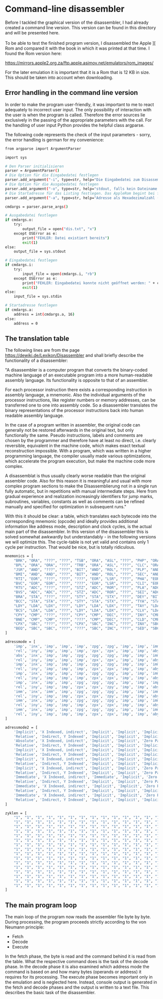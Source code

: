 # Command-line disassembler
Before I tackled the graphical version of the disassembler, I had already created a command line version. This version can be found in this directory and will be presented here.<br/><br/>
To be able to test the finished program version, I disassembled the Apple ][ Rom and compared it with the book in which it was printed at that time. I found the Rom version here:

https://mirrors.apple2.org.za/ftp.apple.asimov.net/emulators/rom_images/

For the later emulation it is important that it is a Rom that is 12 KB in size. This should be taken into account when downloading.

## Error handling in the command line version
In order to make the program user-friendly, it was important to me to react adequately to incorrect user input. The only possibility of interaction with the user is when the program is called. Therefore the error sources lie exclusively in the passing of the appropriate parameters with the call. For the handling of user input Python provides the helpful class argparse.<br/>

The following code represents the check of the input parameters - sorry, the error handling is german for my convenience:

```bash
from argparse import ArgumentParser

import sys

# Den Parser initialisieren
parser = ArgumentParser()
# Die Option für die Eingabedatei festlegen
parser.add_argument("-i", type=str, help="Die Eingabedatei zum Disassemblieren. apple2.rom ist default", required=True)
# Die Option für die Ausgabedatei festlegen
parser.add_argument("-o", type=str, help="stdout, falls kein Dateiname angegeben wird", required=False)
# Die Startadresse für das Listing festlegen. Das AppleRom begint bei f800
parser.add_argument("-a", type=str, help="Adresse als Hexadezimalzahl (D000 als Beispiel für Apple II)", required=False)

cmdargs = parser.parse_args()

# Ausgabedatei festlegen
if cmdargs.o:
    try:
        output_file = open("dis.txt", "x")
    except OSError as e:
        print("FEHLER: Datei existiert bereits")
        exit(1)
else:
    output_file = sys.stdout

# Eingabedatei festlegen
if cmdargs.i:
    try:
        input_file = open(cmdargs.i, "rb")
    except OSError as e:
        print("FEHLER: Eingabedatei konnte nicht geöffnet werden: " + cmdargs.i)
        exit(1)
else:
    input_file = sys.stdin

# Startadresse festlegen
if cmdargs.a:
    address = int(cmdargs.a, 16)
else:
    address = 0
```

## The translation table
The following lines are from the page https://dewiki.de/Lexikon/Disassembler
and shall briefly describe the functionality of a disassembler:

"A disassembler is a computer program that converts the binary-coded machine language of an executable program into a more human-readable assembly language. Its functionality is opposite to that of an assembler.

For each processor instruction there exists a corresponding instruction in assembly language, a mnemonic. Also the individual arguments of the processor instructions, like register numbers or memory addresses, can be transferred one to one into assembly code. So a disassembler translates the binary representations of the processor instructions back into human readable assembly language.

In the case of a program written in assembler, the original code can generally not be restored afterwards in the original text, but only functionally the same. Pseudo instructions, labels and comments are chosen by the programmer and therefore have at least no direct, i.e. clearly reversible, equivalent in the machine code, which makes exact textual reconstruction impossible. With a program, which was written in a higher programming language, the compiler usually made various optimizations, which accelerate the program execution, but make the machine code more complex.

A disassemblat is thus usually clearly worse readable than the original assembler code. Also for this reason it is meaningful and usual with more complex program sections to make the Disassemblierung not in a single run fully automatic, but in repetitions with manual intermediate steps. Here from gradual experience and realization increasingly identifiers for jump marks, subroutines, variables, constants as well as comments can be refined manually and specified for optimization in subsequent runs."

With this it should be clear: a table, which translates each bytecode into the corresponding mnemonic (opcode) and ideally provides additional information like address mode, description and clock cycles, is the actual main part of the disassembler. In this version of the disassembler this is solved somewhat awkwardly but understandably - in the following versions we will optimize this. The cycle-table is not yet valid and contains only 1 cycle per instruction. That would be nice, but is totally ridiculous.

```bash
mnemonics = [
    "BRK", "ORA", "???", "???", "TSB", "ORA", "ASL", "???", "PHP", "ORA", "ASL", "???", "TSB", "ORA", "ASL", "???",
    "BPL", "ORA", "ORA", "???", "TRB", "ORA", "ASL", "???", "CLC", "ORA", "INC", "???", "TRB", "ORA", "ASL", "???",
    "JSR", "AND", "???", "???", "BIT", "AND", "ROL", "???", "PLP", "AND", "ROL", "???", "BIT", "AND", "ROL", "???",
    "BMI", "AND", "AND", "???", "BIT", "AND", "ROL", "???", "SEC", "AND", "DEC", "???", "BIT", "AND", "ROL", "???",
    "RTI", "EOR", "???", "???", "???", "EOR", "LSR", "???", "PHA", "EOR", "LSR", "???", "JMP", "EOR", "LSR", "???",
    "BVC", "EOR", "EOR", "???", "???", "EOR", "LSR", "???", "CLI", "EOR", "PHY", "???", "???", "EOR", "LSR", "???",
    "RTS", "ADC", "???", "???", "STZ", "ADC", "ROR", "???", "PLA", "ADC", "ROR", "???", "JMP", "ADC", "ROR", "???",
    "BVS", "ADC", "ADC", "???", "STZ", "ADC", "ROR", "???", "SEI", "ADC", "PLY", "???", "JMP", "ADC", "ROR", "???",
    "BRA", "STA", "???", "???", "STY", "STA", "STX", "???", "DEY", "BIT", "TXA", "???", "STY", "STA", "STX", "???",
    "BCC", "STA", "STA", "???", "STY", "STA", "STX", "???", "TYA", "STA", "TXS", "???", "STZ", "STA", "STZ", "???",
    "LDY", "LDA", "LDX", "???", "LDY", "LDA", "LDX", "???", "TAY", "LDA", "TAX", "???", "LDY", "LDA", "LDX", "???",
    "BCS", "LDA", "LDA", "???", "LDY", "LDA", "LDX", "???", "CLV", "LDA", "TSX", "???", "LDY", "LDA", "LDX", "???",
    "CPY", "CMP", "???", "???", "CPY", "CMP", "DEC", "???", "INY", "CMP", "DEX", "???", "CPY", "CMP", "DEC", "???",
    "BNE", "CMP", "CMP", "???", "???", "CMP", "DEC", "???", "CLD", "CMP", "PHX", "???", "???", "CMP", "DEC", "???",
    "CPX", "SBC", "???", "???", "CPX", "SBC", "INC", "???", "INX", "SBC", "NOP", "???", "CPX", "SBC", "INC", "???",
    "BEQ", "SBC", "SBC", "???", "???", "SBC", "INC", "???", "SED", "SBC", "PLX", "???", "???", "SBC", "INC", "???"
]

adressmode = [
    'imp', 'inx', 'imp', 'imp', 'imp', 'zpg', 'zpg', 'imp', 'imp', 'imm', 'acc', 'imp', 'imp', 'abs', 'abs', 'imp',
    'rel', 'iny', 'imp', 'imp', 'imp', 'zpx', 'zpx', 'imp', 'imp', 'aby', 'imp', 'imp', 'imp', 'abx', 'abx', 'imp',
    'abs', 'inx', 'imp', 'imp', 'zpg', 'zpg', 'zpg', 'imp', 'imp', 'imm', 'acc', 'imp', 'abs', 'abs', 'abs', 'imp',
    'rel', 'iny', 'imp', 'imp', 'imp', 'zpx', 'zpx', 'imp', 'imp', 'aby', 'imp', 'imp', 'imp', 'abx', 'abx', 'imp',
    'imp', 'inx', 'imp', 'imp', 'imp', 'zpg', 'zpg', 'imp', 'imp', 'imm', 'acc', 'imp', 'abs', 'abs', 'abs', 'imp',
    'rel', 'iny', 'imp', 'imp', 'imp', 'zpx', 'zpx', 'imp', 'imp', 'aby', 'imp', 'imp', 'imp', 'abx', 'abx', 'imp',
    'imp', 'inx', 'imp', 'imp', 'imp', 'zpg', 'zpg', 'imp', 'imp', 'imm', 'acc', 'imp', 'ind', 'abs', 'abs', 'imp',
    'rel', 'iny', 'imp', 'imp', 'imp', 'zpx', 'zpx', 'imp', 'imp', 'aby', 'imp', 'imp', 'imp', 'abx', 'abx', 'imp',
    'imp', 'inx', 'imp', 'imp', 'zpg', 'zpg', 'zpg', 'imp', 'imp', 'imp', 'imp', 'imp', 'abs', 'abs', 'abs', 'imp',
    'rel', 'iny', 'imp', 'imp', 'zpx', 'zpx', 'zpy', 'imp', 'imp', 'aby', 'imp', 'imp', 'imp', 'abx', 'imp', 'imp',
    'imm', 'inx', 'imm', 'imp', 'zpg', 'zpg', 'zpg', 'imp', 'imp', 'imm', 'imp', 'imp', 'abs', 'abs', 'abs', 'imp',
    'rel', 'iny', 'imp', 'imp', 'zpx', 'zpx', 'zpy', 'imp', 'imp', 'aby', 'imp', 'imp', 'abx', 'abx', 'aby', 'imp',
    'imm', 'inx', 'imp', 'imp', 'zpg', 'zpg', 'zpg', 'imp', 'imp', 'imm', 'imp', 'imp', 'abs', 'abs', 'abs', 'imp',
    'rel', 'iny', 'imp', 'imp', 'imp', 'zpx', 'zpx', 'imp', 'imp', 'aby', 'imp', 'imp', 'imp', 'abx', 'abx', 'imp',
    'imm', 'inx', 'imp', 'imp', 'zpg', 'zpg', 'zpg', 'imp', 'imp', 'imm', 'imp', 'imp', 'abs', 'abs', 'abs', 'imp',
    'rel', 'iny', 'imp', 'imp', 'imp', 'zpx', 'zpx', 'imp', 'imp', 'aby', 'imp', 'imp', 'imp', 'abx', 'abx', 'imp' 
]

adressmode2 = [
    'Implicit', 'X Indexed, indirect', 'Implicit', 'Implicit', 'Implicit', 'Zero Page', 'Zero Page', 'Implicit', 'Implicit', 'Immediate', 'Accumulator', 'Implicit', 'Implicit', 'Absolute', 'Absolute', 'Implicit',
    'Relative', 'Indirect, Y Indexed', 'Implicit', 'Implicit', 'Implicit', 'Zero Page, X Indexed', 'Zero Page, X Indexed', 'Implicit', 'Implicit', 'Absolute, Y Indexed', 'Implicit', 'Implicit', 'Implicit', 'Absolute, X Indexed', 'Absolute, X Indexed', 'Implicit',
    'Absolute', 'X Indexed, indirect', 'Implicit', 'Implicit', 'Zero Page', 'Zero Page', 'Zero Page', 'Implicit', 'Implicit', 'Immediate', 'Accumulator', 'Implicit', 'Absolute', 'Absolute', 'Absolute', 'Implicit',
    'Relative', 'Indirect, Y Indexed', 'Implicit', 'Implicit', 'Implicit', 'Zero Page, X Indexed', 'Zero Page, X Indexed', 'Implicit', 'Implicit', 'Absolute, Y Indexed', 'Implicit', 'Implicit', 'Implicit', 'Absolute, X Indexed', 'Absolute, X Indexed', 'Implicit',
    'Implicit', 'X Indexed, indirect', 'Implicit', 'Implicit', 'Implicit', 'Zero Page', 'Zero Page', 'Implicit', 'Implicit', 'Immediate', 'Accumulator', 'Implicit', 'Absolute', 'Absolute', 'Absolute', 'Implicit',
    'Relative', 'Indirect, Y Indexed', 'Implicit', 'Implicit', 'Implicit', 'Zero Page, X Indexed', 'Zero Page, X Indexed', 'Implicit', 'Implicit', 'Absolute, Y Indexed', 'Implicit', 'Implicit', 'Implicit', 'Absolute, X Indexed', 'Absolute, X Indexed', 'Implicit',
    'Implicit', 'X Indexed, indirect', 'Implicit', 'Implicit', 'Implicit', 'Zero Page', 'Zero Page', 'Implicit', 'Implicit', 'Immediate', 'Accumulator', 'Implicit', 'Indirect', 'Absolute', 'Absolute', 'Implicit',
    'Relative', 'Indirect, Y Indexed', 'Implicit', 'Implicit', 'Implicit', 'Zero Page, X Indexed', 'Zero Page, X Indexed', 'Implicit', 'Implicit', 'Absolute, Y Indexed', 'Implicit', 'Implicit', 'Implicit', 'Absolute, X Indexed', 'Absolute, X Indexed', 'Implicit',
    'Implicit', 'X Indexed, indirect', 'Implicit', 'Implicit', 'Zero Page', 'Zero Page', 'Zero Page', 'Implicit', 'Implicit', 'Implicit', 'Implicit', 'Implicit', 'Absolute', 'Absolute', 'Absolute', 'Implicit',
    'Relative', 'Indirect, Y Indexed', 'Implicit', 'Implicit', 'Zero Page, X Indexed', 'Zero Page, X Indexed', 'Zero Page, Y Indexed', 'Implicit', 'Implicit', 'Absolute, Y Indexed', 'Implicit', 'Implicit', 'Implicit', 'Absolute, X Indexed', 'Implicit', 'Implicit',
    'Immediate', 'X Indexed, indirect', 'Immediate', 'Implicit', 'Zero Page', 'Zero Page', 'Zero Page', 'Implicit', 'Implicit', 'Immediate', 'Implicit', 'Implicit', 'Absolute', 'Absolute', 'Absolute', 'Implicit',
    'Relative', 'Indirect, Y Indexed', 'Implicit', 'Implicit', 'Zero Page, X Indexed', 'Zero Page, X Indexed', 'Zero Page, Y Indexed', 'Implicit', 'Implicit', 'Absolute, Y Indexed', 'Implicit', 'Implicit', 'Absolute, X Indexed', 'Absolute, X Indexed', 'Absolute, Y Indexed', 'Implicit',
    'Immediate', 'X Indexed, indirect', 'Implicit', 'Implicit', 'Zero Page', 'Zero Page', 'Zero Page', 'Implicit', 'Implicit', 'Immediate', 'Implicit', 'Implicit', 'Absolute', 'Absolute', 'Absolute', 'Implicit',
    'Relative', 'Indirect, Y Indexed', 'Implicit', 'Implicit', 'Implicit', 'Zero Page, X Indexed', 'Zero Page, X Indexed', 'Implicit', 'Implicit', 'Absolute, Y Indexed', 'Implicit', 'Implicit', 'Implicit', 'Absolute, X Indexed', 'Absolute, X Indexed', 'Implicit',
    'Immediate', 'X Indexed, indirect', 'Implicit', 'Implicit', 'Zero Page', 'Zero Page', 'Zero Page', 'Implicit', 'Implicit', 'Immediate', 'Implicit', 'Implicit', 'Absolute', 'Absolute', 'Absolute', 'Implicit',
    'Relative', 'Indirect, Y Indexed', 'Implicit', 'Implicit', 'Implicit', 'Zero Page, X Indexed', 'Zero Page, X Indexed', 'Implicit', 'Implicit', 'Absolute, Y Indexed', 'Implicit', 'Implicit', 'Implicit', 'Absolute, X Indexed', 'Absolute, X Indexed', 'Implicit' 
]

zyklen = [
    "1", "1", "1", "1", "1", "1", "1", "1", "1", "1", "1", "1", "1", "1", "1", "1", 
    "1", "1", "1", "1", "1", "1", "1", "1", "1", "1", "1", "1", "1", "1", "1", "1", 
    "1", "1", "1", "1", "1", "1", "1", "1", "1", "1", "1", "1", "1", "1", "1", "1", 
    "1", "1", "1", "1", "1", "1", "1", "1", "1", "1", "1", "1", "1", "1", "1", "1", 
    "1", "1", "1", "1", "1", "1", "1", "1", "1", "1", "1", "1", "1", "1", "1", "1", 
    "1", "1", "1", "1", "1", "1", "1", "1", "1", "1", "1", "1", "1", "1", "1", "1", 
    "1", "1", "1", "1", "1", "1", "1", "1", "1", "1", "1", "1", "1", "1", "1", "1", 
    "1", "1", "1", "1", "1", "1", "1", "1", "1", "1", "1", "1", "1", "1", "1", "1", 
    "1", "1", "1", "1", "1", "1", "1", "1", "1", "1", "1", "1", "1", "1", "1", "1", 
    "1", "1", "1", "1", "1", "1", "1", "1", "1", "1", "1", "1", "1", "1", "1", "1", 
    "1", "1", "1", "1", "1", "1", "1", "1", "1", "1", "1", "1", "1", "1", "1", "1", 
    "1", "1", "1", "1", "1", "1", "1", "1", "1", "1", "1", "1", "1", "1", "1", "1", 
    "1", "1", "1", "1", "1", "1", "1", "1", "1", "1", "1", "1", "1", "1", "1", "1", 
    "1", "1", "1", "1", "1", "1", "1", "1", "1", "1", "1", "1", "1", "1", "1", "1", 
    "1", "1", "1", "1", "1", "1", "1", "1", "1", "1", "1", "1", "1", "1", "1", "1", 
    "1", "1", "1", "1", "1", "1", "1", "1", "1", "1", "1", "1", "1", "1", "1", "1" 
]
```

## The main program loop
The main loop of the program now reads the assembler file byte by byte. During processing, the program proceeds strictly according to the von Neumann principle:

- Fetch
- Decode
- Execute

In the fetch phase, the byte is read and the command behind it is read from the table. What the respective command does is the task of the decode phase. In the decode phase it is also examined which address mode the command is based on and how many bytes (operands or address) it requires for its processing. The execute phase becomes important only in the emulation and is neglected here. Instead, console output is generated in the fetch and decode phases and the output is written to a text file. This describes the basic task of the disassembler.
